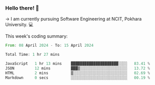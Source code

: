 ### Hello there! 👋

-> I am currently pursuing Software Engineering at NCIT, Pokhara University. 💻


This week's coding summary:
<!--START_SECTION:waka-->

```rust
From: 08 April 2024 - To: 15 April 2024

Total Time: 1 hr 27 mins

JavaScript   1 hr 13 mins    ▓▓▓▓▓▓▓▓▓▓▓▓▓▓▓▓▓▓▓▓▓░░░░   83.41 %
JSON         12 mins         ▓▓▓▒░░░░░░░░░░░░░░░░░░░░░   13.72 %
HTML         2 mins          ▒░░░░░░░░░░░░░░░░░░░░░░░░   02.69 %
Markdown     0 secs          ░░░░░░░░░░░░░░░░░░░░░░░░░   00.19 %
```

<!--END_SECTION:waka-->
